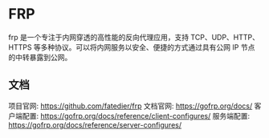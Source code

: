 # FRP

frp 是一个专注于内网穿透的高性能的反向代理应用，支持 TCP、UDP、HTTP、HTTPS 等多种协议。可以将内网服务以安全、便捷的方式通过具有公网 IP 节点的中转暴露到公网。

## 文档

项目官网: <https://github.com/fatedier/frp>
文档官网: <https://gofrp.org/docs/>
客户端配置: <https://gofrp.org/docs/reference/client-configures/>
服务端配置: <https://gofrp.org/docs/reference/server-configures/>
